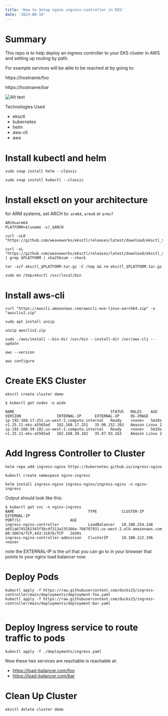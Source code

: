 ```yaml
---
title: 'How to Setup nginx ingress-controller in EKS'
date: '2023-08-19'
---
```



# Summary

This repo is to help deploy an ingress controller to your EKS cluster in AWS and setting up routing by path.

For example services will be able to be reached at by going to:

https://hostname/foo

https://hostname/bar


![Alt text](./imgs/ingress_controller.png "Title")


Technologies Used

- eksctl
- kubernetes
- helm
- aws-cli
- aws


# Install kubectl and helm
```
sudo snap install helm --classic

sudo snap install kubectl --classic
```

# Install eksctl on your architecture
for ARM systems, set ARCH to: `arm64`, `armv6` or `armv7`
```
ARCH=arm64
PLATFORM=$(uname -s)_$ARCH

curl -sLO "https://github.com/weaveworks/eksctl/releases/latest/download/eksctl_$PLATFORM.tar.gz"

curl -sL "https://github.com/weaveworks/eksctl/releases/latest/download/eksctl_checksums.txt" | grep $PLATFORM | sha256sum --check

tar -xzf eksctl_$PLATFORM.tar.gz -C /tmp && rm eksctl_$PLATFORM.tar.gz 

sudo mv /tmp/eksctl /usr/local/bin

```

# Install aws-cli

```
curl "https://awscli.amazonaws.com/awscli-exe-linux-aarch64.zip" -o "awscliv2.zip"

sudo apt install unzip

unzip awscliv2.zip

sudo ./aws/install --bin-dir /usr/bin --install-dir /usr/aws-cli --update

aws --version

aws configure
```

# Create EKS Cluster
```
eksctl create cluster demo
```

```
$ kubectl get nodes -o wide

NAME                                           STATUS   ROLES    AGE     VERSION                INTERNAL-IP      EXTERNAL-IP     OS-IMAGE     
ip-192-168-17-251.us-west-2.compute.internal   Ready    <none>   5m18s   v1.25.11-eks-a5565ad   192.168.17.251   35.90.152.103   Amazon Linux 2
ip-192-168-39-182.us-west-2.compute.internal   Ready    <none>   5m19s   v1.25.11-eks-a5565ad   192.168.39.182   35.87.93.163    Amazon Linux 2 
```


# Add Ingress Controller to Cluster

```
helm repo add ingress-nginx https://kubernetes.github.io/ingress-nginx

kubectl create namespace nginx-ingress 

helm install ingress-nginx ingress-nginx/ingress-nginx -n nginx-ingress

```

Output should look like this:

```
$ kubectl get svc -n nginx-ingress
NAME                                 TYPE           CLUSTER-IP       EXTERNAL-IP                                                              PORT(S)                      AGE
ingress-nginx-controller             LoadBalancer   10.100.254.148   a651a6745282343f3bcdf313a235166e-766797931.us-west-2.elb.amazonaws.com   80:30674/TCP,443:31076/TCP   2m39s
ingress-nginx-controller-admission   ClusterIP      10.100.122.196   <none>

```
note the EXTERNAL-IP is the url that you can go to in your browser that points to your nginx load balancer now.


# Deploy Pods

```
kubectl apply -f https://raw.githubusercontent.com/ducks23/ingress-controller/main/deployments/deployment-foo.yaml
kubectl apply -f https://raw.githubusercontent.com/ducks23/ingress-controller/main/deployments/deployment-bar.yaml


```

# Deploy Ingress service to route traffic to pods
```
kubectl apply -f ./deployments/ingress.yaml
```

Now these two services are reachable is reachable at:

- https://load-balancer.com/foo
- https://load-balancer.com/bar


# Clean Up Cluster

```
eksctl delete cluster demo
```
